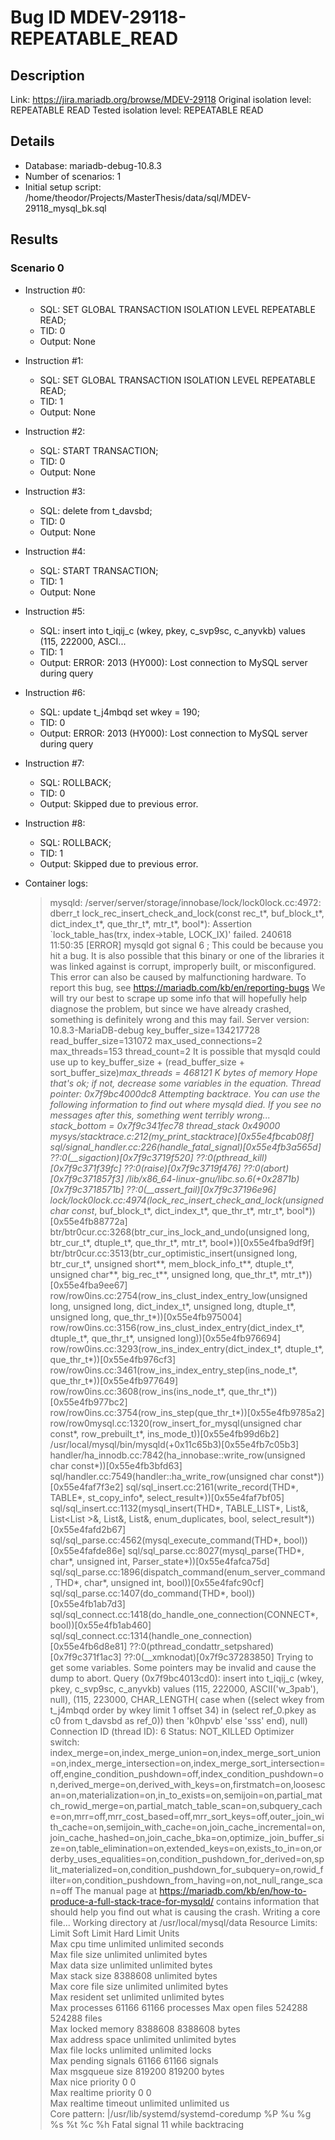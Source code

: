 # Bug ID MDEV-29118-REPEATABLE_READ

## Description

Link:                     https://jira.mariadb.org/browse/MDEV-29118
Original isolation level: REPEATABLE READ
Tested isolation level:   REPEATABLE READ


## Details
 * Database: mariadb-debug-10.8.3
 * Number of scenarios: 1
 * Initial setup script: /home/theodor/Projects/MasterThesis/data/sql/MDEV-29118_mysql_bk.sql

## Results
### Scenario 0
 * Instruction #0:
     - SQL:  SET GLOBAL TRANSACTION ISOLATION LEVEL REPEATABLE READ;
     - TID: 0
     - Output: None
 * Instruction #1:
     - SQL:  SET GLOBAL TRANSACTION ISOLATION LEVEL REPEATABLE READ;
     - TID: 1
     - Output: None
 * Instruction #2:
     - SQL:  START TRANSACTION;
     - TID: 0
     - Output: None
 * Instruction #3:
     - SQL:  delete from t_davsbd;
     - TID: 0
     - Output: None
 * Instruction #4:
     - SQL:  START TRANSACTION;
     - TID: 1
     - Output: None
 * Instruction #5:
     - SQL:  insert into t_iqij_c (wkey, pkey, c_svp9sc, c_anyvkb) values (115, 222000, ASCI...
     - TID: 1
     - Output: ERROR: 2013 (HY000): Lost connection to MySQL server during query
 * Instruction #6:
     - SQL:  update t_j4mbqd set wkey = 190;
     - TID: 0
     - Output: ERROR: 2013 (HY000): Lost connection to MySQL server during query
 * Instruction #7:
     - SQL:  ROLLBACK;
     - TID: 0
     - Output: Skipped due to previous error.
 * Instruction #8:
     - SQL:  ROLLBACK;
     - TID: 1
     - Output: Skipped due to previous error.

 * Container logs:
   > mysqld: /server/server/storage/innobase/lock/lock0lock.cc:4972: dberr_t lock_rec_insert_check_and_lock(const rec_t*, buf_block_t*, dict_index_t*, que_thr_t*, mtr_t*, bool*): Assertion `lock_table_has(trx, index->table, LOCK_IX)' failed.
   > 240618 11:50:35 [ERROR] mysqld got signal 6 ;
   > This could be because you hit a bug. It is also possible that this binary
   > or one of the libraries it was linked against is corrupt, improperly built,
   > or misconfigured. This error can also be caused by malfunctioning hardware.
   > To report this bug, see https://mariadb.com/kb/en/reporting-bugs
   > We will try our best to scrape up some info that will hopefully help
   > diagnose the problem, but since we have already crashed, 
   > something is definitely wrong and this may fail.
   > Server version: 10.8.3-MariaDB-debug
   > key_buffer_size=134217728
   > read_buffer_size=131072
   > max_used_connections=2
   > max_threads=153
   > thread_count=2
   > It is possible that mysqld could use up to 
   > key_buffer_size + (read_buffer_size + sort_buffer_size)*max_threads = 468121 K  bytes of memory
   > Hope that's ok; if not, decrease some variables in the equation.
   > Thread pointer: 0x7f9bc4000dc8
   > Attempting backtrace. You can use the following information to find out
   > where mysqld died. If you see no messages after this, something went
   > terribly wrong...
   > stack_bottom = 0x7f9c341fec78 thread_stack 0x49000
   > mysys/stacktrace.c:212(my_print_stacktrace)[0x55e4fbcab08f]
   > sql/signal_handler.cc:226(handle_fatal_signal)[0x55e4fb3a565d]
   > ??:0(__sigaction)[0x7f9c3719f520]
   > ??:0(pthread_kill)[0x7f9c371f39fc]
   > ??:0(raise)[0x7f9c3719f476]
   > ??:0(abort)[0x7f9c371857f3]
   > /lib/x86_64-linux-gnu/libc.so.6(+0x2871b)[0x7f9c3718571b]
   > ??:0(__assert_fail)[0x7f9c37196e96]
   > lock/lock0lock.cc:4974(lock_rec_insert_check_and_lock(unsigned char const*, buf_block_t*, dict_index_t*, que_thr_t*, mtr_t*, bool*))[0x55e4fb88772a]
   > btr/btr0cur.cc:3268(btr_cur_ins_lock_and_undo(unsigned long, btr_cur_t*, dtuple_t*, que_thr_t*, mtr_t*, bool*))[0x55e4fba9df9f]
   > btr/btr0cur.cc:3513(btr_cur_optimistic_insert(unsigned long, btr_cur_t*, unsigned short**, mem_block_info_t**, dtuple_t*, unsigned char**, big_rec_t**, unsigned long, que_thr_t*, mtr_t*))[0x55e4fba9ee67]
   > row/row0ins.cc:2754(row_ins_clust_index_entry_low(unsigned long, unsigned long, dict_index_t*, unsigned long, dtuple_t*, unsigned long, que_thr_t*))[0x55e4fb975004]
   > row/row0ins.cc:3156(row_ins_clust_index_entry(dict_index_t*, dtuple_t*, que_thr_t*, unsigned long))[0x55e4fb976694]
   > row/row0ins.cc:3293(row_ins_index_entry(dict_index_t*, dtuple_t*, que_thr_t*))[0x55e4fb976cf3]
   > row/row0ins.cc:3461(row_ins_index_entry_step(ins_node_t*, que_thr_t*))[0x55e4fb977649]
   > row/row0ins.cc:3608(row_ins(ins_node_t*, que_thr_t*))[0x55e4fb977bc2]
   > row/row0ins.cc:3754(row_ins_step(que_thr_t*))[0x55e4fb9785a2]
   > row/row0mysql.cc:1320(row_insert_for_mysql(unsigned char const*, row_prebuilt_t*, ins_mode_t))[0x55e4fb99d6b2]
   > /usr/local/mysql/bin/mysqld(+0x11c65b3)[0x55e4fb7c05b3]
   > handler/ha_innodb.cc:7842(ha_innobase::write_row(unsigned char const*))[0x55e4fb3bfd63]
   > sql/handler.cc:7549(handler::ha_write_row(unsigned char const*))[0x55e4faf7f3e2]
   > sql/sql_insert.cc:2161(write_record(THD*, TABLE*, st_copy_info*, select_result*))[0x55e4faf7bf05]
   > sql/sql_insert.cc:1132(mysql_insert(THD*, TABLE_LIST*, List<Item>&, List<List<Item> >&, List<Item>&, List<Item>&, enum_duplicates, bool, select_result*))[0x55e4fafd2b67]
   > sql/sql_parse.cc:4562(mysql_execute_command(THD*, bool))[0x55e4fafde86e]
   > sql/sql_parse.cc:8027(mysql_parse(THD*, char*, unsigned int, Parser_state*))[0x55e4fafca75d]
   > sql/sql_parse.cc:1896(dispatch_command(enum_server_command, THD*, char*, unsigned int, bool))[0x55e4fafc90cf]
   > sql/sql_parse.cc:1407(do_command(THD*, bool))[0x55e4fb1ab7d3]
   > sql/sql_connect.cc:1418(do_handle_one_connection(CONNECT*, bool))[0x55e4fb1ab460]
   > sql/sql_connect.cc:1314(handle_one_connection)[0x55e4fb6d8e81]
   > ??:0(pthread_condattr_setpshared)[0x7f9c371f1ac3]
   > ??:0(__xmknodat)[0x7f9c37283850]
   > Trying to get some variables.
   > Some pointers may be invalid and cause the dump to abort.
   > Query (0x7f9bc4013cd0): insert into t_iqij_c (wkey, pkey, c_svp9sc, c_anyvkb) values (115, 222000, ASCII('w_3pab'), null), (115, 223000, CHAR_LENGTH( case when ((select wkey from t_j4mbqd order by wkey limit 1 offset 34) in (select ref_0.pkey as c0 from t_davsbd as ref_0)) then 'k0hpvb' else 'sss' end), null)
   > Connection ID (thread ID): 6
   > Status: NOT_KILLED
   > Optimizer switch: index_merge=on,index_merge_union=on,index_merge_sort_union=on,index_merge_intersection=on,index_merge_sort_intersection=off,engine_condition_pushdown=off,index_condition_pushdown=on,derived_merge=on,derived_with_keys=on,firstmatch=on,loosescan=on,materialization=on,in_to_exists=on,semijoin=on,partial_match_rowid_merge=on,partial_match_table_scan=on,subquery_cache=on,mrr=off,mrr_cost_based=off,mrr_sort_keys=off,outer_join_with_cache=on,semijoin_with_cache=on,join_cache_incremental=on,join_cache_hashed=on,join_cache_bka=on,optimize_join_buffer_size=on,table_elimination=on,extended_keys=on,exists_to_in=on,orderby_uses_equalities=on,condition_pushdown_for_derived=on,split_materialized=on,condition_pushdown_for_subquery=on,rowid_filter=on,condition_pushdown_from_having=on,not_null_range_scan=off
   > The manual page at https://mariadb.com/kb/en/how-to-produce-a-full-stack-trace-for-mysqld/ contains
   > information that should help you find out what is causing the crash.
   > Writing a core file...
   > Working directory at /usr/local/mysql/data
   > Resource Limits:
   > Limit                     Soft Limit           Hard Limit           Units     
   > Max cpu time              unlimited            unlimited            seconds   
   > Max file size             unlimited            unlimited            bytes     
   > Max data size             unlimited            unlimited            bytes     
   > Max stack size            8388608              unlimited            bytes     
   > Max core file size        unlimited            unlimited            bytes     
   > Max resident set          unlimited            unlimited            bytes     
   > Max processes             61166                61166                processes 
   > Max open files            524288               524288               files     
   > Max locked memory         8388608              8388608              bytes     
   > Max address space         unlimited            unlimited            bytes     
   > Max file locks            unlimited            unlimited            locks     
   > Max pending signals       61166                61166                signals   
   > Max msgqueue size         819200               819200               bytes     
   > Max nice priority         0                    0                    
   > Max realtime priority     0                    0                    
   > Max realtime timeout      unlimited            unlimited            us        
   > Core pattern: |/usr/lib/systemd/systemd-coredump %P %u %g %s %t %c %h
   > Fatal signal 11 while backtracing
